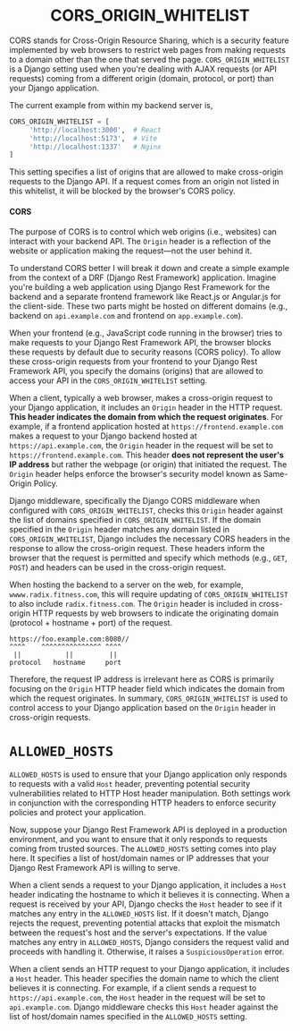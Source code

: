 <div align="center">
  <h1> CORS_ORIGIN_WHITELIST </h1>
</div>

CORS stands for Cross-Origin Resource Sharing, which is a security feature implemented by web browsers to restrict web pages from making requests to a domain other than the one that served the page. `CORS_ORIGIN_WHITELIST` is a Django setting used when you're dealing with AJAX requests (or API requests) coming from a different origin (domain, protocol, or port) than your Django application.

The current example from within my backend server is,

```Python
CORS_ORIGIN_WHITELIST = [
     'http://localhost:3000',  # React
     'http://localhost:5173',  # Vite
     'http://localhost:1337'   # Nginx
]
```

This setting specifies a list of origins that are allowed to make cross-origin requests to the Django API. If a request comes from an origin not listed in this whitelist, it will be blocked by the browser's CORS policy.

#### CORS

The purpose of CORS is to control which web origins (i.e., websites) can interact with your backend API. The `Origin` header is a reflection of the website or application making the request—not the user behind it.

To understand CORS better I will break it down and create a simple example from the context of a DRF (Django Rest Framework) application. Imagine you're building a web application using Django Rest Framework for the backend and a separate frontend framework like React.js or Angular.js for the client-side. These two parts might be hosted on different domains (e.g., backend on `api.example.com` and frontend on `app.example.com`).

When your frontend (e.g., JavaScript code running in the browser) tries to make requests to your Django Rest Framework API, the browser blocks these requests by default due to security reasons (CORS policy). To allow these cross-origin requests from your frontend to your Django Rest Framework API, you specify the domains (origins) that are allowed to access your API in the `CORS_ORIGIN_WHITELIST` setting.

When a client, typically a web browser, makes a cross-origin request to your Django application, it includes an `Origin` header in the HTTP request. **This header indicates the domain from which the request originates**. For example, if a frontend application hosted at `https://frontend.example.com` makes a request to your Django backend hosted at `https://api.example.com`, the `Origin` header in the request will be set to `https://frontend.example.com`. This header **does not represent the user's IP address** but rather the webpage (or origin) that initiated the request. The `Origin` header helps enforce the browser's security model known as Same-Origin Policy.

Django middleware, specifically the Django CORS middleware when configured with `CORS_ORIGIN_WHITELIST`, checks this `Origin` header against the list of domains specified in `CORS_ORIGIN_WHITELIST`. If the domain specified in the `Origin` header matches any domain listed in `CORS_ORIGIN_WHITELIST`, Django includes the necessary CORS headers in the response to allow the cross-origin request. These headers inform the browser that the request is permitted and specify which methods (e.g., `GET`, `POST`) and headers can be used in the cross-origin request.

When hosting the backend to a server on the web, for example, `wwww.radix.fitness.com`, this will require updating of `CORS_ORIGIN_WHITELIST` to also include `radix.fitness.com`. The `Origin` header is included in cross-origin HTTP requests by web browsers to indicate the originating domain (protocol + hostname + port) of the request. 

```
https://foo.example.com:8080//
^^^^    ^^^^^^^^^^^^^^^ ^^^^   
 ||           ||         ||
protocol   hostname     port
```

Therefore, the request IP address is irrelevant here as CORS is primarily focusing on the `Origin` HTTP header field which indicates the domain from which the request originates. In summary, `CORS_ORIGIN_WHITELIST` is used to control access to your Django application based on the `Origin` header in cross-origin requests.

# `ALLOWED_HOSTS`

`ALLOWED_HOSTS` is used to ensure that your Django application only responds to requests with a valid `Host` header, preventing potential security vulnerabilities related to HTTP Host header manipulation. Both settings work in conjunction with the corresponding HTTP headers to enforce security policies and protect your application.

Now, suppose your Django Rest Framework API is deployed in a production environment, and you want to ensure that it only responds to requests coming from trusted sources. The `ALLOWED_HOSTS` setting comes into play here. It specifies a list of host/domain names or IP addresses that your Django Rest Framework API is willing to serve.

When a client sends a request to your Django application, it includes a `Host` header indicating the hostname to which it believes it is connecting. When a request is received by your API, Django checks the `Host` header to see if it matches any entry in the `ALLOWED_HOSTS` list. If it doesn't match, Django rejects the request, preventing potential attacks that exploit the mismatch between the request's host and the server's expectations. If the value matches any entry in `ALLOWED_HOSTS`, Django considers the request valid and proceeds with handling it. Otherwise, it raises a `SuspiciousOperation` error.

When a client sends an HTTP request to your Django application, it includes a `Host` header. This header specifies the domain name to which the client believes it is connecting. For example, if a client sends a request to `https://api.example.com`, the `Host` header in the request will be set to `api.example.com`. Django middleware checks this `Host` header against the list of host/domain names specified in the `ALLOWED_HOSTS` setting.